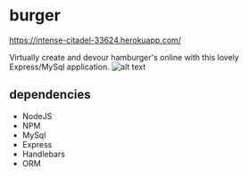 # burger

https://intense-citadel-33624.herokuapp.com/

Virtually create and devour hamburger's online with this lovely Express/MySql application. 
![alt text](public/assets/img/burger.gif "Logo Title Text 1")

## dependencies

<ul>
<li>NodeJS</li>
<li>NPM</li>
<li>MySql</li>
<li>Express</li>
<li>Handlebars</li>
<li>ORM</li>
</ul>
